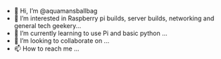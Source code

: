 - 👋 Hi, I’m @aquamansballbag
- 👀 I’m interested in Raspberry pi builds, server builds, networking and general tech geekery...
- 🌱 I’m currently learning to use Pi and basic python ...
- 💞️ I’m looking to collaborate on ...
- 📫 How to reach me ...

<!---
aquamansballbag/aquamansballbag is a ✨ special ✨ repository because its `README.md` (this file) appears on your GitHub profile.
You can click the Preview link to take a look at your changes.
--->
